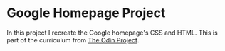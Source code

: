 # Google Homepage Project

In this project I recreate the Google homepage's CSS and HTML. This is part of the curriculum from <a href="http://www.theodinproject.com/courses/web-development-101/lessons/html-css">The Odin Project</a>. 
